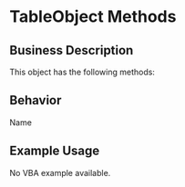 # TableObject Methods

## Business Description
This object has the following methods:

## Behavior
Name

## Example Usage
No VBA example available.